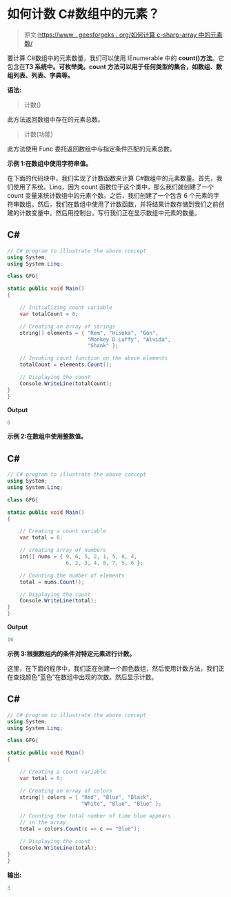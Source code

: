 # 如何计数 C#数组中的元素？

> 原文:[https://www . geesforgeks . org/如何计算 c-sharp-array 中的元素数/](https://www.geeksforgeeks.org/how-to-count-elements-in-c-sharp-array/)

要计算 C#数组中的元素数量，我们可以使用 IEnumerable 中的 **count()方法**。它包含在**T3 系统中。可枚举类。count 方法可以用于任何类型的集合，如数组、数组列表、列表、字典等。**

**语法:**

> 计数<tsource>()</tsource>

此方法返回数组中存在的元素总数。

> 计数<tsource>(功能<tsource boolean="">)</tsource></tsource>

此方法使用 Func 委托返回数组中与指定条件匹配的元素总数。

**示例 1:在数组中使用字符串值。**

在下面的代码块中，我们实现了计数函数来计算 C#数组中的元素数量。首先，我们使用了系统。Linq，因为 count 函数位于这个类中，那么我们就创建了一个 count 变量来统计数组中的元素个数。之后，我们创建了一个包含 6 个元素的字符串数组。然后，我们在数组中使用了计数函数，并将结果计数存储到我们之前创建的计数变量中。然后用控制台。写行我们正在显示数组中元素的数量。

## C#

```cs
// C# program to illustrate the above concept
using System;
using System.Linq;

class GFG{

static public void Main()
{

    // Initializing count variable
    var totalCount = 0;

    // Creating an array of strings
    string[] elements = { "Rem", "Hisoka", "Gon", 
                          "Monkey D Luffy", "Alvida", 
                          "Shank" };

    // Invoking count function on the above elements
    totalCount = elements.Count();

    // Displaying the count
    Console.WriteLine(totalCount);
}
}
```

**Output**

```cs
6
```

**示例 2:在数组中使用整数值。**

## C#

```cs
// C# program to illustrate the above concept
using System;
using System.Linq;

class GFG{

static public void Main()
{

    // Creating a count variable
    var total = 0;

    // creating array of numbers
    int[] nums = { 9, 6, 5, 2, 1, 5, 8, 4,
                   6, 2, 3, 4, 8, 7, 5, 6 };

    // Counting the number of elements
    total = nums.Count();

    // Displaying the count
    Console.WriteLine(total);
}
}
```

**Output**

```cs
16
```

**示例 3:根据数组内的条件对特定元素进行计数。**

这里，在下面的程序中，我们正在创建一个颜色数组，然后使用计数方法，我们正在查找颜色“蓝色”在数组中出现的次数。然后显示计数。

## C#

```cs
// C# program to illustrate the above concept
using System;
using System.Linq;

class GFG{

static public void Main()
{

    // Creating a count variable
    var total = 0;

    // Creating an array of colors
    string[] colors = { "Red", "Blue", "Black",
                        "White", "Blue", "Blue" };

    // Counting the total number of time blue appears
    // in the array
    total = colors.Count(c => c == "Blue");

    // Displaying the count
    Console.WriteLine(total);
}
}
```

**输出:**

```cs
3
```